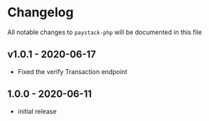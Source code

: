 # Changelog

All notable changes to `paystack-php` will be documented in this file

## v1.0.1 - 2020-06-17

- Fixed the verify Transaction endpoint


## 1.0.0 - 2020-06-11

- initial release
